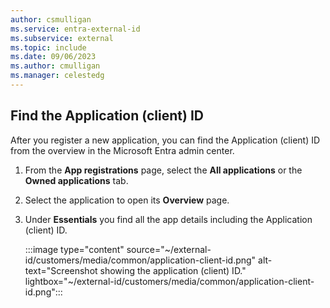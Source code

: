 ```yaml
---
author: csmulligan
ms.service: entra-external-id
ms.subservice: external
ms.topic: include
ms.date: 09/06/2023
ms.author: cmulligan
ms.manager: celestedg
---
```


## Find the Application (client) ID

After you register a new application, you can find the Application (client) ID from the overview in the Microsoft Entra admin center. 

1. From the **App registrations** page, select the **All applications** or the **Owned applications** tab.
1. Select the application to open its **Overview** page. 
1. Under **Essentials** you find all the app details including the Application (client) ID.

    :::image type="content" source="~/external-id/customers/media/common/application-client-id.png" alt-text="Screenshot showing the application (client) ID." lightbox="~/external-id/customers/media/common/application-client-id.png":::
